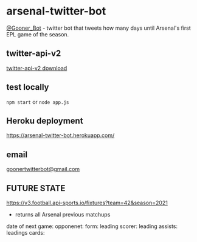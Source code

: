 # arsenal-twitter-bot

[@Gooner_Bot](https://twitter.com/Gooner_Bot) - twitter bot that tweets how many days until Arsenal's first EPL game of the season.

## twitter-api-v2

[twitter-api-v2 download](https://www.npmjs.com/package/twitter-api-v2)

## test locally

`npm start` or `node app.js`

## Heroku deployment

https://arsenal-twitter-bot.herokuapp.com/

## email

goonertwitterbot@gmail.com

## FUTURE STATE

https://v3.football.api-sports.io/fixtures?team=42&season=2021

- returns all Arsenal previous matchups

date of next game:
opponenet:
form:
leading scorer:
leading assists:
leadings cards:

